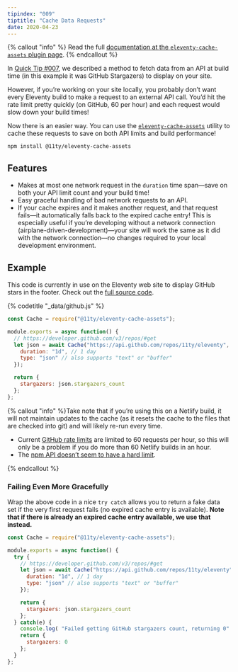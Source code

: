 ```yaml
---
tipindex: "009"
tiptitle: "Cache Data Requests"
date: 2020-04-23
---
```

{% callout "info" %}
Read the full <a href="/docs/plugins/cache/">documentation at the <code>eleventy-cache-assets</code> plugin page</a>.
{% endcallout %}

In [Quick Tip #007](/docs/quicktips/eliminate-js/), we described a method to fetch data from an API at build time (in this example it was GitHub Stargazers) to display on your site.

However, if you’re working on your site locally, you probably don’t want every Eleventy build to make a request to an external API call. You’d hit the rate limit pretty quickly (on GitHub, 60 per hour) and each request would slow down your build times!

Now there is an easier way. You can use the [`eleventy-cache-assets`](/docs/plugins/cache/) utility to cache these requests to save on both API limits and build performance!

```
npm install @11ty/eleventy-cache-assets
```

## Features

* Makes at most one network request in the `duration` time span—save on both your API limit count and your build time!
* Easy graceful handling of bad network requests to an API.
* If your cache expires and it makes another request, and that request fails—it automatically falls back to the expired cache entry! This is especially useful if you’re developing without a network connection (airplane-driven-development)—your site will work the same as it did with the network connection—no changes required to your local development environment.

## Example

This code is currently in use on the Eleventy web site to display GitHub stars in the footer. Check out the [full source code](https://github.com/11ty/11ty-website/blob/768b97fb27543e3139fe53dfb19cdeafb12e3d1c/_data/github.js).

{% codetitle "_data/github.js" %}

```js
const Cache = require("@11ty/eleventy-cache-assets");

module.exports = async function() {
  // https://developer.github.com/v3/repos/#get
  let json = await Cache("https://api.github.com/repos/11ty/eleventy", {
    duration: "1d", // 1 day
    type: "json" // also supports "text" or "buffer"
  });

  return {
    stargazers: json.stargazers_count
  };
};
```

{% callout "info" %}Take note that if you’re using this on a Netlify build, it will not maintain updates to the cache (as it resets the cache to the files that are checked into git) and will likely re-run every time.

<ul>
  <li>Current <a href="https://developer.github.com/v3/#rate-limiting">GitHub rate limits</a> are limited to 60 requests per hour, so this will only be a problem if you do more than 60 Netlify builds in an hour.</li>
  <li>The <a href="https://blog.npmjs.org/post/164799520460/api-rate-limiting-rolling-out">npm API doesn’t seem to have a hard limit</a>.</li>
</ul>{% endcallout %}

### Failing Even More Gracefully

Wrap the above code in a nice `try catch` allows you to return a fake data set if the very first request fails (no expired cache entry is available). <strong>Note that if there is already an expired cache entry available, we use that instead.</strong>

```js
const Cache = require("@11ty/eleventy-cache-assets");

module.exports = async function() {
  try {
    // https://developer.github.com/v3/repos/#get
    let json = await Cache("https://api.github.com/repos/11ty/eleventy", {
      duration: "1d", // 1 day
      type: "json" // also supports "text" or "buffer"
    });

    return {
      stargazers: json.stargazers_count
    };
  } catch(e) {
    console.log( "Failed getting GitHub stargazers count, returning 0" );
    return {
      stargazers: 0
    };
  }
};
```